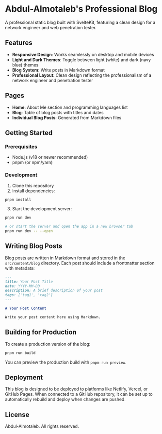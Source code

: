 # Abdul-Almotaleb's Professional Blog

A professional static blog built with SvelteKit, featuring a clean design for a network engineer and web penetration tester.

## Features

- **Responsive Design**: Works seamlessly on desktop and mobile devices
- **Light and Dark Themes**: Toggle between light (white) and dark (navy blue) themes
- **Blog System**: Write posts in Markdown format
- **Professional Layout**: Clean design reflecting the professionalism of a network engineer and penetration tester

## Pages

- **Home**: About Me section and programming languages list
- **Blog**: Table of blog posts with titles and dates
- **Individual Blog Posts**: Generated from Markdown files

## Getting Started

### Prerequisites

- Node.js (v18 or newer recommended)
- pnpm (or npm/yarn)

### Development

1. Clone this repository
2. Install dependencies:

```bash
pnpm install
```

3. Start the development server:

```bash
pnpm run dev

# or start the server and open the app in a new browser tab
pnpm run dev -- --open
```

## Writing Blog Posts

Blog posts are written in Markdown format and stored in the `src/content/blog` directory. Each post should include a frontmatter section with metadata:

```markdown
---
title: Your Post Title
date: YYYY-MM-DD
description: A brief description of your post
tags: ['tag1', 'tag2']
---

# Your Post Content

Write your post content here using Markdown.
```

## Building for Production

To create a production version of the blog:

```bash
pnpm run build
```

You can preview the production build with `pnpm run preview`.

## Deployment

This blog is designed to be deployed to platforms like Netlify, Vercel, or GitHub Pages. When connected to a GitHub repository, it can be set up to automatically rebuild and deploy when changes are pushed.

## License

 Abdul-Almotaleb. All rights reserved.
